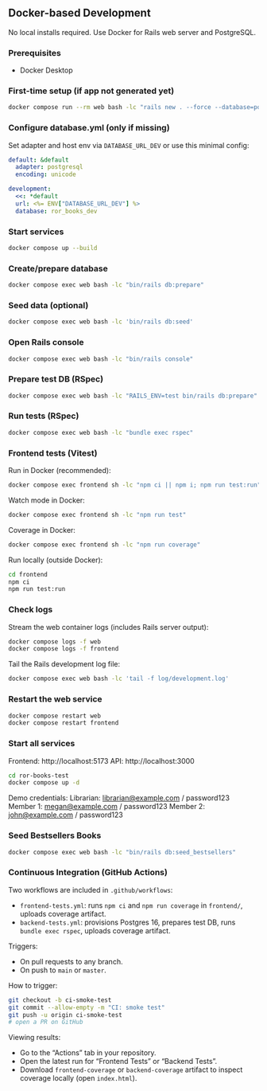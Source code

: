 ## Docker-based Development

No local installs required. Use Docker for Rails web server and PostgreSQL.

### Prerequisites
- Docker Desktop

### First-time setup (if app not generated yet)
```bash
docker compose run --rm web bash -lc "rails new . --force --database=postgresql && bundle install"
```

### Configure database.yml (only if missing)
Set adapter and host env via `DATABASE_URL_DEV` or use this minimal config:
```yaml
default: &default
  adapter: postgresql
  encoding: unicode

development:
  <<: *default
  url: <%= ENV["DATABASE_URL_DEV"] %>
  database: ror_books_dev
```

### Start services
```bash
docker compose up --build
```

### Create/prepare database
```bash
docker compose exec web bash -lc "bin/rails db:prepare"
```

### Seed data (optional)
```bash
docker compose exec web bash -lc 'bin/rails db:seed'
```

### Open Rails console
```bash
docker compose exec web bash -lc "bin/rails console"
```

### Prepare test DB (RSpec)
```bash
docker compose exec web bash -lc "RAILS_ENV=test bin/rails db:prepare"
```

### Run tests (RSpec)
```bash
docker compose exec web bash -lc "bundle exec rspec"
```

### Frontend tests (Vitest)

Run in Docker (recommended):
```bash
docker compose exec frontend sh -lc "npm ci || npm i; npm run test:run"
```

Watch mode in Docker:
```bash
docker compose exec frontend sh -lc "npm run test"
```

Coverage in Docker:
```bash
docker compose exec frontend sh -lc "npm run coverage"
```

Run locally (outside Docker):
```bash
cd frontend
npm ci
npm run test:run
```

### Check logs
Stream the web container logs (includes Rails server output):
```bash
docker compose logs -f web
docker compose logs -f frontend
```

Tail the Rails development log file:
```bash
docker compose exec web bash -lc 'tail -f log/development.log'
```

### Restart the web service
```bash
docker compose restart web
docker compose restart frontend
```

### Start all services

Frontend: http://localhost:5173
API: http://localhost:3000


```bash
cd ror-books-test
docker compose up -d
```
Demo credentials:
Librarian: librarian@example.com / password123
Member 1: megan@example.com / password123
Member 2: john@example.com / password123



### Seed Bestsellers Books

```bash
docker compose exec web bash -lc "bin/rails db:seed_bestsellers"
```


### Continuous Integration (GitHub Actions)

Two workflows are included in `.github/workflows`:
- `frontend-tests.yml`: runs `npm ci` and `npm run coverage` in `frontend/`, uploads coverage artifact.
- `backend-tests.yml`: provisions Postgres 16, prepares test DB, runs `bundle exec rspec`, uploads coverage artifact.

Triggers:
- On pull requests to any branch.
- On push to `main` or `master`.

How to trigger:
```bash
git checkout -b ci-smoke-test
git commit --allow-empty -m "CI: smoke test"
git push -u origin ci-smoke-test
# open a PR on GitHub
```

Viewing results:
- Go to the “Actions” tab in your repository.
- Open the latest run for “Frontend Tests” or “Backend Tests”.
- Download `frontend-coverage` or `backend-coverage` artifact to inspect coverage locally (open `index.html`).


